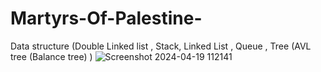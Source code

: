 # Martyrs-Of-Palestine-
Data structure (Double Linked list , Stack, Linked List , Queue , Tree (AVL tree (Balance tree) )
![Screenshot 2024-04-19 112141](https://github.com/EhabEllati14/Martyrs-Of-Palestine-/assets/155006571/3d32fece-10e2-4c1c-b3e2-0f896d03fea8)

